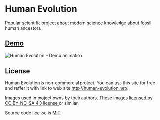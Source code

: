 # Human Evolution
Popular scientific project about modern science knowledge about fossil human ancestors.

## [Demo](http://human-evolution.net/)
![Human Evolution – Demo animation](https://github.com/RusPosevkin/evolution/blob/master/readme-img/demo.gif "Demo animation")

## License
Human Evolution is non-commercial project. You can use this site for free and reffer it with link to web site http://human-evolution.net/.

Images used in project owns by their authors. These images [licensed by CC BY-NC-SA 4.0 license ](https://creativecommons.org/licenses/by-nc-sa/4.0/) or similar.

Source code license is [MIT](LICENSE).
